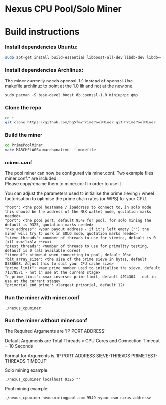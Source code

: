# Nexus CPU Pool/Solo Miner

# Build instructions
### Install dependencies Ubuntu:

```sh
sudo apt-get install build-essential libboost-all-dev libdb-dev libdb++-dev libssl-dev libminiupnpc-dev libgmp-dev
```
### Install dependencies Archlinux:
The miner currently needs openssl-1.0 instead of openssl. Use makefile.archlinux to point at the 1.0 lib and not at the new one.
```
sudo pacman -S base-devel boost db openssl-1.0 miniupnpc gmp
```
### Clone the repo

```sh
cd ~
git clone https://github.com/hg5fm/PrimePoolMiner.git PrimePoolMiner
```

### Build the miner

```sh
cd PrimePoolMiner
make MARCHFLAGS=-march=native -f makefile
```

### miner.conf
The pool miner can now be configured via miner.conf.  Two example files miner.conf.* are included.  
Please copy/rename them to miner.conf in order to use it .
 
You can adjust the parameters used to initialise the prime sieving / wheel factorisation to optimise the prime chain rates (or WPS) for your CPU. 

	"host": <the pool hostname / ipaddress to connect to, in solo mode this should be the address of the NSX wallet node, quotation marks needed> 
	"port": <the pool port, default 9549 for pool, for solo mining the default is 9325, quotation marks needed>
	"nxs_address": <your payout address - if it's left empty ("") the miner will try to work in SOLO mode, quotation marks needed>
	"sieve_threads": <number of threads to use for sieving, default is 0 (all available cores)
	"ptest_threads": <number of threads to use for primality testing, default is 0 (all available cores)
	"timeout": <timeout when connecting to pool, default 10s>
	"bit_array_size": <the size of the prime sieve in bytes, default 8388608. Adjust this to suit your CPU cache size> 
	"prime_limit": <max prime number used to initialise the sieve, default 71378571 - not in use at the current stage>
	"n_prime_limit": <max inverses prime limit, default 4194304 - not in use at the current stage>
	"primorial_end_prime": <largest primorial, default 12>

### Run the miner with miner.conf
```
./nexus_cpuminer
```

### Run the miner without miner.conf
The Required Arguments are 'IP PORT ADDRESS'

Default Arguments are Total Threads = CPU Cores and Connection Timeout = 10 Seconds

Format for Arguments is 'IP PORT ADDRESS SIEVE-THREADS PRIMETEST-THREADS TIMEOUT'

Solo mining example:
```
./nexus_cpuminer localhost 9325 ""
```
Pool mining example:
```
./nexus_cpuminer nexusminingpool.com 9549 <your-own-nexus-address>
```
